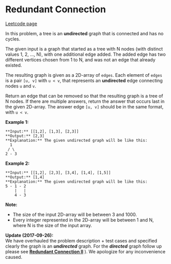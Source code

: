 # Redundant Connection
[Leetcode page](https://leetcode.com/problems/redundant-connection/description)

In this problem, a tree is an **undirected** graph that is connected and has
no cycles.

The given input is a graph that started as a tree with N nodes (with distinct
values 1, 2, ..., N), with one additional edge added. The added edge has two
different vertices chosen from 1 to N, and was not an edge that already
existed.

The resulting graph is given as a 2D-array of `edges`. Each element of `edges`
is a pair `[u, v]` with `u < v`, that represents an **undirected** edge
connecting nodes `u` and `v`.

Return an edge that can be removed so that the resulting graph is a tree of N
nodes. If there are multiple answers, return the answer that occurs last in
the given 2D-array. The answer edge `[u, v]` should be in the same format,
with `u < v`.

**Example 1:**  

    
    
    **Input:** [[1,2], [1,3], [2,3]]
    **Output:** [2,3]
    **Explanation:** The given undirected graph will be like this:
      1
     / \
    2 - 3
    

**Example 2:**  

    
    
    **Input:** [[1,2], [2,3], [3,4], [1,4], [1,5]]
    **Output:** [1,4]
    **Explanation:** The given undirected graph will be like this:
    5 - 1 - 2
        |   |
        4 - 3
    

**Note:**  

* The size of the input 2D-array will be between 3 and 1000.
* Every integer represented in the 2D-array will be between 1 and N, where N is the size of the input array.

  

**Update (2017-09-26):**  
We have overhauled the problem description + test cases and specified clearly
the graph is an **_undirected_** graph. For the **_directed_** graph follow up
please see **[Redundant Connection
II](https://leetcode.com/problems/redundant-connection-ii/description/)** ).
We apologize for any inconvenience caused.

